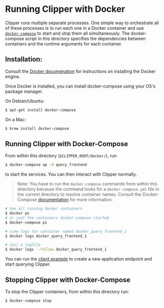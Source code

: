 # Running Clipper with Docker

Clipper runs multiple separate processes. One simple way to orchestrate
all of these processes is to run each one in a Docker container and use
[`docker-compose`](https://docs.docker.com/compose/) to start and stop them
all simultaneously. The docker-compose script in this directory specifies the
dependencies between containers and the runtime arguments for each container.

## Installation:

Consult the [Docker documenation](https://docs.docker.com/engine/installation/)
for instructions on installing the Docker engine.

Once Docker is installed, you can install docker-compose using your
OS's package manager.

On Debian/Ubuntu:
```bash
$ apt-get install docker-compose
```

On a Mac:
```bash
$ brew install docker-compose
```

## Running Clipper with Docker-Compose

From within this directory (`$CLIPPER_ROOT/docker/`), run
```bash
$ docker-compose up -d query_frontend
```
to start the services. You can then interact with Clipper normally.

> Note: You have to run the `docker-compose` commands from within this
> directory because the command looks for a `docker-compose.yml` file in the
> current directory to resolve container names. Consult the Docker-Compose
> [documentation](https://docs.docker.com/compose/gettingstarted/#/step-4-build-and-run-your-app-with-compose)
> for more information.

```bash
# See all running docker containers
$ docker ps
# or just the containers docker-compose started
$ docker-compose ps

# view logs for container named docker_query_frontend_1
$ docker logs docker_query_frontend_1

# tail a logfile
$ docker logs --follow docker_query_frontend_1
```

You can run the [client example](../examples/example_client.py) to create
a new application endpoint and start querying Clipper.

## Stopping Clipper with Docker-Compose

To stop the Clipper containers, from within this directory run:
```bash
$ docker-compose stop
```

